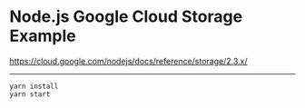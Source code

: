 # Node.js Google Cloud Storage Example

https://cloud.google.com/nodejs/docs/reference/storage/2.3.x/

___

```
yarn install
yarn start
```